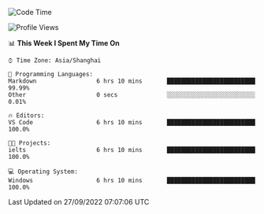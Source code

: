 <!--START_SECTION:waka-->
![Code Time](http://img.shields.io/badge/Code%20Time-202%20hrs%2047%20mins-blue)

![Profile Views](http://img.shields.io/badge/Profile%20Views-0-blue)

📊 **This Week I Spent My Time On** 

```text
⌚︎ Time Zone: Asia/Shanghai

💬 Programming Languages: 
Markdown                 6 hrs 10 mins       █████████████████████████   99.99% 
Other                    0 secs              ░░░░░░░░░░░░░░░░░░░░░░░░░   0.01%

🔥 Editors: 
VS Code                  6 hrs 10 mins       █████████████████████████   100.0%

🐱‍💻 Projects: 
ielts                    6 hrs 10 mins       █████████████████████████   100.0%

💻 Operating System: 
Windows                  6 hrs 10 mins       █████████████████████████   100.0%

```


 Last Updated on 27/09/2022 07:07:06 UTC
<!--END_SECTION:waka-->